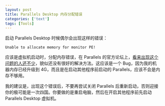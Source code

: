 ```yaml
---
layout: post
title: Parallels Desktop 内存分配错误
categories: ['text']
tags: [Tools]
---
```


启动 Parallels Desktop 时候偶尔会出现这样的错误：

	Unable to allocate memory for monitor PE!

应该是虚拟机启动时，分配内存错误，在 Parallels 的官方论坛上，[看来出现这个问题的人还不少](http://forums.parallels.com/printthread.php?t=17831)，貌似还没有很好的解决方法。这应该是一个 Bug，因为我的机器内存已经升级到 4G，而且是在启动其他程序前启动的 Parallels，应该不会是内存不够用。

我的建议是，出现这个错误后，不要再尝试关闭 Parallels 后重新启动，否则迎接你的极可能是一次四国。你要做的是重启电脑，然后在开启其他程序前先启动 Parallels Desktop 虚拟机。